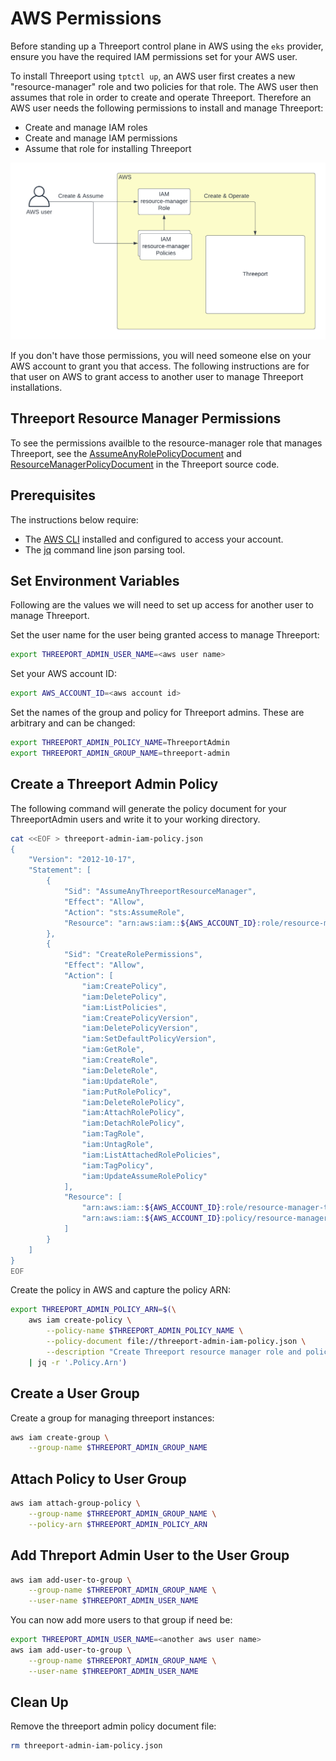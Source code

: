 # AWS Permissions

Before standing up a Threeport control plane in AWS using the `eks`
provider, ensure you have the required IAM permissions set for your AWS user.

To install Threeport using `tptctl up`, an AWS user first creates a new "resource-manager" role
and two policies for that role.  The AWS user then assumes that role in order to
create and operate Threeport.  Therefore an AWS user needs the following
permissions to install and manage Threeport:

* Create and manage IAM roles
* Create and manage IAM permissions
* Assume that role for installing Threeport

![Threeport Admin Permissions](../img/ThreeportAdminPermissions.png)

If you don't have those permissions, you will need someone else on your AWS
account to grant you that access.  The following instructions are for that user
on AWS to grant access to another user to manage Threeport installations.

## Threeport Resource Manager Permissions

To see the permissions availble to the resource-manager role that manages
Threeport, see the
[AssumeAnyRolePolicyDocument](https://github.com/threeport/threeport/blob/main/internal/provider/eks.go#L678-L688)
and
[ResourceManagerPolicyDocument](https://github.com/threeport/threeport/blob/main/internal/provider/eks.go#L689C2-L830)
in the Threeport source code.

## Prerequisites

The instructions below require:

* The [AWS CLI](https://aws.amazon.com/cli/) installed and configured to access
  your account.
* The [jq](https://jqlang.github.io/jq/) command line json parsing tool.

## Set Environment Variables

Following are the values we will need to set up access for another user to
manage Threeport.

Set the user name for the user being granted access to manage Threeport:

```bash
export THREEPORT_ADMIN_USER_NAME=<aws user name>
```

Set your AWS account ID:

```bash
export AWS_ACCOUNT_ID=<aws account id>
```

Set the names of the group and policy for Threeport admins.  These are arbitrary
and can be changed:

```bash
export THREEPORT_ADMIN_POLICY_NAME=ThreeportAdmin
export THREEPORT_ADMIN_GROUP_NAME=threeport-admin
```

## Create a Threeport Admin Policy

The following command will generate the policy document for your ThreeportAdmin
users and write it to your working directory.

```bash
cat <<EOF > threeport-admin-iam-policy.json
{
    "Version": "2012-10-17",
    "Statement": [
        {
            "Sid": "AssumeAnyThreeportResourceManager",
            "Effect": "Allow",
            "Action": "sts:AssumeRole",
            "Resource": "arn:aws:iam::${AWS_ACCOUNT_ID}:role/resource-manager-threeport-*"
        },
        {
            "Sid": "CreateRolePermissions",
            "Effect": "Allow",
            "Action": [
                "iam:CreatePolicy",
                "iam:DeletePolicy",
                "iam:ListPolicies",
                "iam:CreatePolicyVersion",
                "iam:DeletePolicyVersion",
                "iam:SetDefaultPolicyVersion",
                "iam:GetRole",
                "iam:CreateRole",
                "iam:DeleteRole",
                "iam:UpdateRole",
                "iam:PutRolePolicy",
                "iam:DeleteRolePolicy",
                "iam:AttachRolePolicy",
                "iam:DetachRolePolicy",
                "iam:TagRole",
                "iam:UntagRole",
                "iam:ListAttachedRolePolicies",
                "iam:TagPolicy",
                "iam:UpdateAssumeRolePolicy"
            ],
            "Resource": [
                "arn:aws:iam::${AWS_ACCOUNT_ID}:role/resource-manager-threeport-*",
                "arn:aws:iam::${AWS_ACCOUNT_ID}:policy/resource-manager-threeport-*"
            ]
        }
    ]
}
EOF
```

Create the policy in AWS and capture the policy ARN:

```bash
export THREEPORT_ADMIN_POLICY_ARN=$(\
    aws iam create-policy \
        --policy-name $THREEPORT_ADMIN_POLICY_NAME \
        --policy-document file://threeport-admin-iam-policy.json \
        --description "Create Threeport resource manager role and policy, allow assumption of the resource manager role" \
    | jq -r '.Policy.Arn')
```

## Create a User Group

Create a group for managing threeport instances:

```bash
aws iam create-group \
    --group-name $THREEPORT_ADMIN_GROUP_NAME
```

## Attach Policy to User Group

```bash
aws iam attach-group-policy \
    --group-name $THREEPORT_ADMIN_GROUP_NAME \
    --policy-arn $THREEPORT_ADMIN_POLICY_ARN
```

## Add Threport Admin User to the User Group

```bash
aws iam add-user-to-group \
    --group-name $THREEPORT_ADMIN_GROUP_NAME \
    --user-name $THREEPORT_ADMIN_USER_NAME
```

You can now add more users to that group if need be:

```bash
export THREEPORT_ADMIN_USER_NAME=<another aws user name>
aws iam add-user-to-group \
    --group-name $THREEPORT_ADMIN_GROUP_NAME \
    --user-name $THREEPORT_ADMIN_USER_NAME
```

## Clean Up

Remove the threeport admin policy document file:

```bash
rm threeport-admin-iam-policy.json
```

